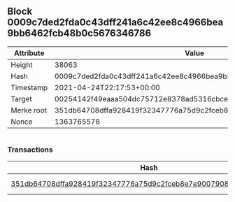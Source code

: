 ## Block 0009c7ded2fda0c43dff241a6c42ee8c4966bea9bb6462fcb48b0c5676346786

Attribute | Value
--- | ---
Height | 38063
Hash | 0009c7ded2fda0c43dff241a6c42ee8c4966bea9bb6462fcb48b0c5676346786
Timestamp | 2021-04-24T22:17:53+00:00
Target | 00254142f49eaaa504dc75712e8378ad5316cbcead634704b3734b6271167cc4
Merke root | 351db64708dffa928419f32347776a75d9c2fceb8e7e90079081238905e2b843
Nonce | 1363765578

```

```

### Transactions

Hash | Amount
--- | ---
[351db64708dffa928419f32347776a75d9c2fceb8e7e90079081238905e2b843](351db64708dffa928419f32347776a75d9c2fceb8e7e90079081238905e2b843.md) | 10.00000000 SKEPTI 
